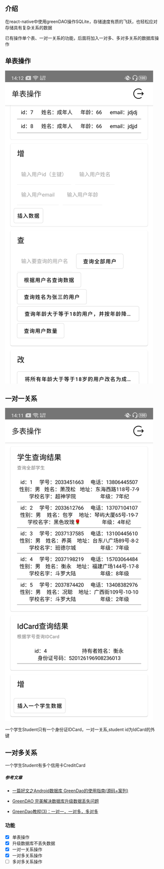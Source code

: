 ## 介绍
在react-native中使用greenDAO操作SQLite，存储速度有质的飞跃，也轻松应对存储具有复杂关系的数据

已有操作单个表、一对一关系的功能，后面将加入一对多、多对多关系的数据库操作

## 单表操作
![avatar](./js/screenshot/danbiao.png)

## 一对一关系
![avatar](./js/screenshot/yiduiyi.png)

一个学生Student只有一个身份证IDCard，一对一关系,student id为IdCard的外键

## 一对多关系

一个学生Student有多个信用卡CreditCard

##### 参考文章

- [一篇好文之Android数据库 GreenDao的使用指南(源码+案列)](https://blog.csdn.net/qq_32175491/article/details/82913904)

- [GreenDAO 完美解决数据库升级数据丢失问题](https://blog.csdn.net/qq_35956194/article/details/79167897)

- [GreenDao教程(3)：一对一，一对多，多对多](https://blog.csdn.net/RobotHost/article/details/70098744)

### 功能

- [x] 单表操作
- [x] 升级数据库不丢失数据
- [x] 一对一关系操作
- [x] 一对多关系操作
- [ ] 多对多关系操作

